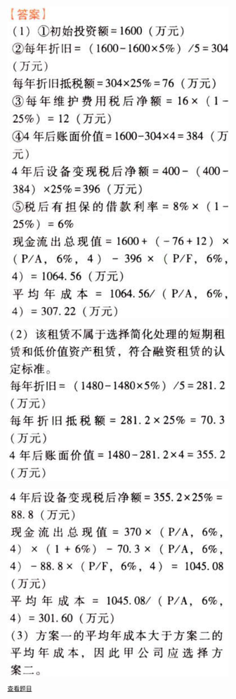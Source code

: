 ![](02f62fb691bf8b12531f212ad079cf0b.png)

![](a37538a33929d80f0f961ff285bc9b39.png)

![](0a373daaf6b6daca6fba36b5d88b85be.png)

[查看题目](../C10长期筹资.本章真题.md#11-题目)

